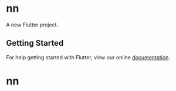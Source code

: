 # nn

A new Flutter project.

## Getting Started

For help getting started with Flutter, view our online
[documentation](https://flutter.io/).
# nn

